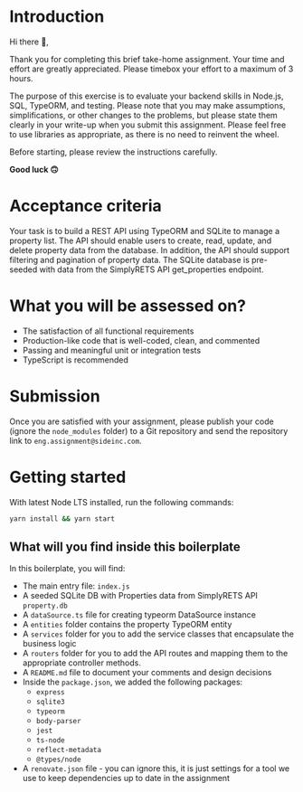 # Introduction

Hi there 👋,

Thank you for completing this brief take-home assignment. Your time and effort are greatly appreciated. Please timebox your effort to a maximum of 3 hours.

The purpose of this exercise is to evaluate your backend skills in Node.js, SQL, TypeORM, and testing. Please note that you may make assumptions, simplifications, or other changes to the problems, but please state them clearly in your write-up when you submit this assignment. Please feel free to use libraries as appropriate, as there is no need to reinvent the wheel.

Before starting, please review the instructions carefully.

**Good luck 🙃**

# Acceptance criteria

Your task is to build a REST API using TypeORM and SQLite to manage a property list. The API should enable users to create, read, update, and delete property data from the database. In addition, the API should support filtering and pagination of property data. The SQLite database is pre-seeded with data from the SimplyRETS API get_properties endpoint.


# What you will be assessed on?

- The satisfaction of all functional requirements
- Production-like code that is well-coded, clean, and commented
- Passing and meaningful unit or integration tests
- TypeScript is recommended

# Submission

Once you are satisfied with your assignment, please publish your code (ignore the `node_modules` folder) to a Git repository and send the repository link to `eng.assignment@sideinc.com`.

# Getting started

With latest Node LTS installed, run the following commands:

```sh
yarn install && yarn start 
```


## What will you find inside this boilerplate

In this boilerplate, you will find:
- The main entry file: `index.js`
- A seeded SQLite DB with Properties data from SimplyRETS API `property.db`
- A `dataSource.ts` file for creating typeorm DataSource instance
- A `entities` folder contains the property TypeORM entity
- A `services` folder for you to add the service classes that encapsulate the business logic
- A `routers` folder for you to add the API routes and mapping them to the appropriate controller methods.
- A `README.md` file to document your comments and design decisions
- Inside the `package.json`, we added the following packages:
    - `express`
    - `sqlite3`
    - `typeorm`
    - `body-parser`
    - `jest`
    - `ts-node`
    - `reflect-metadata`
    - `@types/node`
- A `renovate.json` file - you can ignore this, it is just settings for a tool we use to keep dependencies up to date in the assignment

